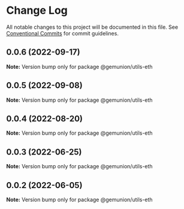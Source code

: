 # Change Log

All notable changes to this project will be documented in this file.
See [Conventional Commits](https://conventionalcommits.org) for commit guidelines.

## 0.0.6 (2022-09-17)

**Note:** Version bump only for package @gemunion/utils-eth





## 0.0.5 (2022-09-08)

**Note:** Version bump only for package @gemunion/utils-eth





## 0.0.4 (2022-08-20)

**Note:** Version bump only for package @gemunion/utils-eth





## 0.0.3 (2022-06-25)

**Note:** Version bump only for package @gemunion/utils-eth





## 0.0.2 (2022-06-05)

**Note:** Version bump only for package @gemunion/utils-eth
